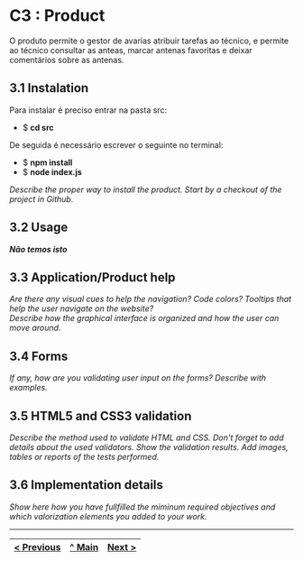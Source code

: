 # C3 : Product

O produto permite o gestor de avarias atribuir tarefas ao técnico, e permite ao técnico consultar as anteas, marcar antenas favoritas e deixar comentários sobre as antenas.

## 3.1 Instalation

Para instalar é preciso entrar na pasta src:

- $ **cd src**

De seguida é necessário escrever o seguinte no terminal:

- $ **npm install**
- $ **node index.js**

_Describe the proper way to install the product. Start by a checkout of the project in Github._

## 3.2 Usage

_**Não temos isto**_

## 3.3 Application/Product help

_Are there any visual cues to help the navigation? Code colors? Tooltips that help the user navigate on the website?_  
_Describe how the graphical interface is organized and how the user can move around._

## 3.4 Forms

_If any, how are you validating user input on the forms?_
_Describe with examples._

## 3.5 HTML5 and CSS3 validation

_Describe the method used to validate HTML and CSS. Don't forget to add details about the used validators. Show the validation results._
_Add images, tables or reports of the tests performed._

## 3.6 Implementation details

_Show here how you have fullfilled the miminum required objectives and which valorization elements you added to your work._

---

| [< Previous](c2.md) | [^ Main](https://github.com/gestao-avarias/dispatching-api) | [Next >](c4.md) |
| :------------------ | :---------------------------------------------------------: | --------------: |
